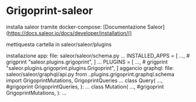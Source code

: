 # Grigoprint-saleor
installa saleor tramite docker-compose: [Documentazione Saleor](https://docs.saleor.io/docs/developer/installation/()

mettiquesta cartella in saleor/saleor/plugins

installazione app: file: saleor/saleor/schema.py ... INSTALLED_APPS = [ ..., # grigprint "saleor.plugins.grigoprint", ] ... PLUGINS = [ ..., # grigprint "saleor.plugins.grigoprint.plugins.Grigoprint", ] aggancio graphql: file: saleor/saleor/graphql/api.py from ..plugins.grigoprint.graphql.schema import GrigoprintMutations, GrigoprintQueries ... class Query( ..., #grigoprint GrigoprintQueries, ): ... class Mutation( ..., #grigoprint GrigoprintMutations, ): ...
